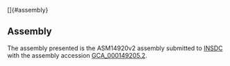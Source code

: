 []{#assembly}

Assembly
--------

The assembly presented is the ASM14920v2 assembly submitted to
[INSDC](http://www.insdc.org) with the assembly accession
[GCA\_000149205.2](http://www.ebi.ac.uk/ena/data/view/GCA_000149205.2).
